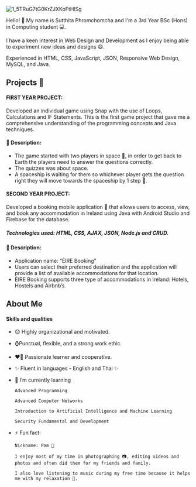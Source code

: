 ![1_5TRuG7tG0KrZJXKoFtHlSg](https://user-images.githubusercontent.com/56543762/137104808-e6cf4009-49b6-446f-be78-540ce51f6f6f.jpeg)

Hello! 👋 My name is Sutthita Phromchomcha and I'm a 3rd Year BSc (Hons) in Computing student 💻.

I have a keen interest in Web Design and Development as I enjoy being able to experiment new ideas and designs 😄.

Experienced in HTML, CSS, JavaScript, JSON, Responsive Web Design, MySQL, and Java.

## Projects 📝
#### FIRST YEAR PROJECT:

Developed an individual game using Snap with the use of Loops, Calculations and IF Statements. 
This is the first game project that gave me a comprehensive understanding of the programming concepts and Java techniques. 

#### 🌟 Description:

- The game started with two players in space 🌌, in order to get back to Earth the players need to answer the questions correctly.
- The quizzes was about space.
- A spaceship is waiting for them so whichever player gets the question right they will move towards the spaceship by 1 step  🚀.



#### SECOND YEAR PROJECT:

Developed a booking mobile application 📱 that allows users to access, view, and book any accommodation in Ireland using Java with Android Studio and Firebase for the database.

##### Technologies used: HTML, CSS, AJAX, JSON, Node.js and CRUD.

#### 🌟 Description:
- Application name: “ÉIRE Booking”
- Users can select their preferred destination and the application will provide a list of available accommodations for that location.
- ÉIRE Booking supports three type of accommodations in Ireland: Hotels, Hostels and Airbnb’s.


## About Me  


#### Skills and qualities
-	😊 Highly organizational and motivated.
-	⌚Punctual, flexible, and a strong work ethic.
-	❤️‍🔥 Passionate learner and cooperative.
-	✨ Fluent in languages - English and Thai ✨

- 🌱 I’m currently learning

      Advanced Programming
      
      Advanced Computer Networks
      
      Introduction to Artificial Intelligence and Machine Learning
      
      Security Fundamental and Development

- ⚡ Fun fact:

      Nickname: Pam 👩

      I enjoy most of my time in photographing 📷, editing videos and photos and often did them for my friends and family.
      
      I also love listening to music during my free time because it helps me with my relaxation 🎵.

